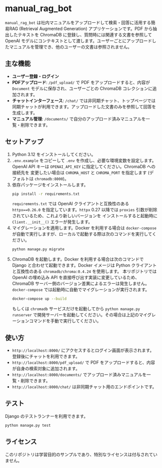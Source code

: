 # manual_rag_bot

`manual_rag_bot` は社内マニュアルをアップロードして検索・回答に活用する簡易RAG (Retrieval Augmented Generation) アプリケーションです。PDF から抽出したテキストを ChromaDB に登録し、質問時には関連する文書を参照して OpenAI モデルにコンテキストとして渡します。ユーザーごとにアップロードしたマニュアルを管理でき、他のユーザーの文書は参照されません。

## 主な機能
- **ユーザー登録・ログイン**
- **PDFアップロード**: `/pdf_upload/` で PDF をアップロードすると、内容が `Document` モデルに保存され、ユーザーごとの ChromaDB コレクションに追加されます。
- **チャットインターフェース**: `/chat/` では非同期チャット、トップページでは同期チャットが利用できます。アップロードした文書のみを参照して回答を生成します。
- **マニュアル管理**: `/documents/` で自分のアップロード済みマニュアルを一覧・削除できます。

## セットアップ
1. Python 3.12 をインストールしてください。
2. `.env.example` をコピーして `.env` を作成し、必要な環境変数を設定します。
   OpenAI API キーは `OPENAI_API_KEY` に指定してください。ChromaDB への接続先を
   変更したい場合は `CHROMA_HOST` と `CHROMA_PORT` を指定します (デフォルトは
   `chromadb:8000`)。
3. 依存パッケージをインストールします。
   ```bash
   pip install -r requirements.txt
   ```
   `requirements.txt` では OpenAI クライアントと互換性のある
   `httpx==0.26.0` を指定しています。`httpx` 0.27 以降では
   `proxies` 引数が削除されているため、これより新しいバージョンを
   インストールすると起動時に `Client.__init__()` エラーが発生します。
4. マイグレーションを適用します。Docker を利用する場合は `docker-compose` が自動で実行しますが、ローカルで起動する際は次のコマンドを実行してください。
   ```bash
   python manage.py migrate
   ```
5. ChromaDB を起動します。Docker を利用する場合は次のコマンドで Django と合わせて起動できます。Docker イメージは Python クライアントと互換性のある `chromadb/chroma:0.4.24` を使用します。
   本リポジトリでは OpenAI の埋め込み API を直接呼び出す実装に変更しているため、
   ChromaDB サーバー側のバージョン差異によるエラーは発生しません。`docker-compose` では起動時に自動でマイグレーションが実行されます。
   ```bash
   docker-compose up --build
   ```
   もしくは `chromadb` サービスだけを起動してから `python manage.py runserver` で開発サーバーを起動してください。その場合は上記のマイグレーションコマンドを手動で実行してください。

## 使い方
- `http://localhost:8000/` にアクセスするとログイン画面が表示されます。登録後にチャットを利用できます。
- `http://localhost:8000/pdf_upload/` で PDF をアップロードすると、内容が自身の検索対象に追加されます。
- `http://localhost:8000/documents/` でアップロード済みマニュアルを一覧・削除できます。
- `http://localhost:8000/chat/` は非同期チャット用のエンドポイントです。

## テスト
Django のテストランナーを利用できます。
```bash
python manage.py test
```

## ライセンス
このリポジトリは学習目的のサンプルであり、特別なライセンスは付与されていません。
